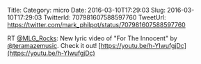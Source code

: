 Title: 
Category: micro
Date: 2016-03-10T17:29:03
Slug: 2016-03-10T17:29:03
TwitterId: 707981607588597760
TweetUrl: https://twitter.com/mark_philpot/status/707981607588597760

RT [@MLG_Rocks](https://twitter.com/MLG_Rocks): New lyric video of "For The Innocent" by [@teramazemusic](https://twitter.com/teramazemusic). Check it out!
[https://youtu.be/h-YIwufgjDc](https://youtu.be/h-YIwufgjDc)